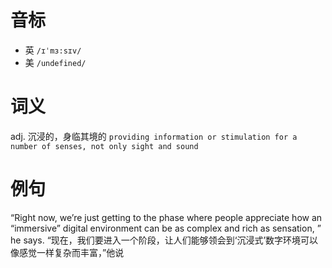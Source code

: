 # 音标

- 英 `/ɪˈmɜ:sɪv/`
- 美 `/undefined/`

# 词义

adj. 沉浸的，身临其境的
`providing information or stimulation for a number of senses, not only sight and sound`

# 例句

“Right now, we’re just getting to the phase where people appreciate how an “immersive” digital environment can be as complex and rich as sensation, ” he says.
“现在，我们要进入一个阶段，让人们能够领会到‘沉浸式’数字环境可以像感觉一样复杂而丰富，”他说


